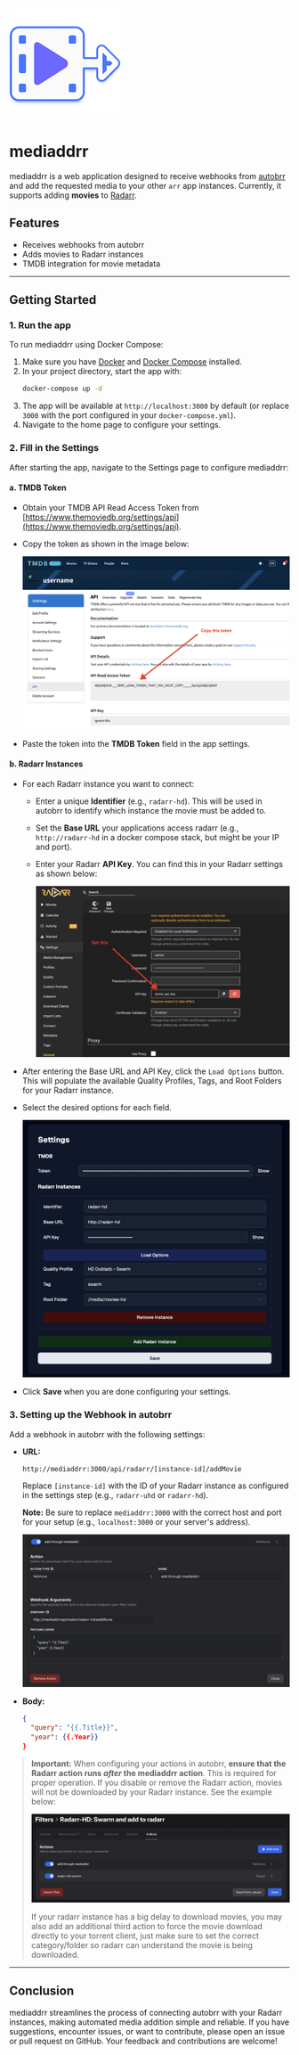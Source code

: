 ![mediaddrr logo](docs/logo_small.png)

# mediaddrr

mediaddrr is a web application designed to receive webhooks from [autobrr](https://autobrr.com/) and add the requested media to your other `arr` app instances. Currently, it supports adding **movies** to [Radarr](https://radarr.video/).

## Features

- Receives webhooks from autobrr
- Adds movies to Radarr instances
- TMDB integration for movie metadata

---

## Getting Started

### 1. Run the app

To run mediaddrr using Docker Compose:

1. Make sure you have [Docker](https://docs.docker.com/get-docker/) and [Docker Compose](https://docs.docker.com/compose/install/) installed.
2. In your project directory, start the app with:
   ```sh
   docker-compose up -d
   ```
3. The app will be available at `http://localhost:3000` by default (or replace `3000` with the port configured in your `docker-compose.yml`).
4. Navigate to the home page to configure your settings.

### 2. Fill in the Settings

After starting the app, navigate to the Settings page to configure mediaddrr:

#### a. TMDB Token

- Obtain your TMDB API Read Access Token from [https://www.themoviedb.org/settings/api](https://www.themoviedb.org/settings/api).
- Copy the token as shown in the image below:

  ![Get your TMDB token](docs/tmdb.png)

- Paste the token into the **TMDB Token** field in the app settings.

#### b. Radarr Instances

- For each Radarr instance you want to connect:

  - Enter a unique **Identifier** (e.g., `radarr-hd`). This will be used in autobrr to identify which instance the movie must be added to.
  - Set the **Base URL** your applications access radarr (e.g., `http://radarr-hd` in a docker compose stack, but might be your IP and port).
  - Enter your Radarr **API Key**. You can find this in your Radarr settings as shown below:

    ![Find your Radarr API Key](docs/radarr.png)

- After entering the Base URL and API Key, click the `Load Options` button. This will populate the available Quality Profiles, Tags, and Root Folders for your Radarr instance.
- Select the desired options for each field.

  ![Sample Settings Page](docs/settings.png)

- Click **Save** when you are done configuring your settings.

### 3. Setting up the Webhook in autobrr

Add a webhook in autobrr with the following settings:

- **URL:**

  ```
  http://mediaddrr:3000/api/radarr/[instance-id]/addMovie
  ```

  Replace `[instance-id]` with the ID of your Radarr instance as configured in the settings step (e.g., `radarr-uhd` or `radarr-hd`).

  **Note:** Be sure to replace `mediaddrr:3000` with the correct host and port for your setup (e.g., `localhost:3000` or your server's address).

  ![Example autobrr webhook configuration](docs/autobrr.png)

- **Body:**
  ```json
  {
    "query": "{{.Title}}",
    "year": {{.Year}}
  }
  ```

> **Important:**
> When configuring your actions in autobrr, **ensure that the Radarr action runs _after_ the mediaddrr action**. This is required for proper operation. If you disable or remove the Radarr action, movies will not be downloaded by your Radarr instance. See the example below:
>
> ![Correct autobrr action order](docs/autobrr_2.png)
>
> If your radarr instance has a big delay to download movies, you may also add an additional third action to force the movie download directly to your torrent client, just make sure to set the correct category/folder so radarr can understand the movie is being downloaded.

---

## Conclusion

mediaddrr streamlines the process of connecting autobrr with your Radarr instances, making automated media addition simple and reliable. If you have suggestions, encounter issues, or want to contribute, please open an issue or pull request on GitHub. Your feedback and contributions are welcome!
